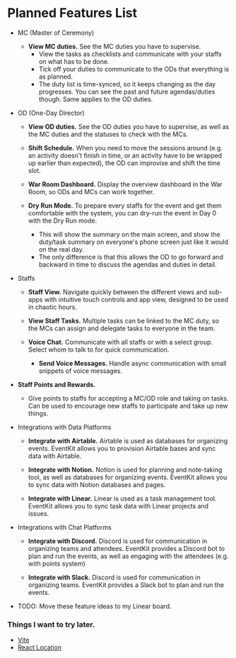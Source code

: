 # Planned Features List

- MC (Master of Ceremony)

  - **View MC duties.** See the MC duties you have to supervise.
    - View the tasks as checklists and communicate with your staffs on what has to be done.
    - Tick off your duties to communicate to the ODs that everything is as planned.
    - The duty list is time-synced, so it keeps changing as the day progresses. You can see the past and future agendas/duties though. Same applies to the OD duties.

- OD (One-Day Director)

  - **View OD duties.** See the OD duties you have to supervise, as well as the MC duties and the statuses to check with the MCs.

  - **Shift Schedule.** When you need to move the sessions around (e.g. an activity doesn't finish in time, or an activity have to be wrapped up earlier than expected), the OD can improvise and shift the time slot.

  - **War Room Dashboard.** Display the overview dashboard in the War Room, so ODs and MCs can work together.

  - **Dry Run Mode.** To prepare every staffs for the event and get them comfortable with the system, you can dry-run the event in Day 0 with the Dry Run mode.
    - This will show the summary on the main screen, and show the duty/task summary on everyone's phone screen just like it would on the real day.
    - The only difference is that this allows the OD to go forward and backward in time to discuss the agendas and duties in detail.

- Staffs

  - **Staff View.** Navigate quickly between the different views and sub-apps with intuitive touch controls and app view, designed to be used in chaotic hours.

  - **View Staff Tasks.** Multiple tasks can be linked to the MC duty, so the MCs can assign and delegate tasks to everyone in the team.

  - **Voice Chat.** Communicate with all staffs or with a select group. Select whom to talk to for quick communication.
    - **Send Voice Messages.** Handle async communication with small snippets of voice messages.

- **Staff Points and Rewards.**

  - Give points to staffs for accepting a MC/OD role and taking on tasks. Can be used to encourage new staffs to participate and take up new things.

- Integrations with Data Platforms

  - **Integrate with Airtable.** Airtable is used as databases for organizing events. EventKit allows you to provision Airtable bases and sync data with Airtable.

  - **Integrate with Notion.** Notion is used for planning and note-taking tool, as well as databases for organizing events. EventKit allows you to sync data with Notion databases and pages.

  - **Integrate with Linear.** Linear is used as a task management tool. EventKit allows you to sync task data with Linear projects and issues.

- Integrations with Chat Platforms

  - **Integrate with Discord.** Discord is used for communication in organizing teams and attendees. EventKit provides a Discord bot to plan and run the events, as well as engaging with the attendees (e.g. with points system)

  - **Integrate with Slack.** Discord is used for communication in organizing teams. EventKit provides a Slack bot to plan and run the events.

- TODO: Move these feature ideas to my Linear board.

### Things I want to try later.

- [Vite](https://vitejs.dev)
- [React Location](https://react-location.tanstack.com)
